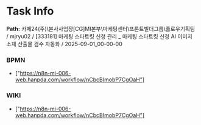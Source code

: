 # Task Info

**Path:** 카페24(주)\본사사업장\[CG]MI본부\마케팅센터\프론트빌더그룹\플로우기획팀 / mjryu02 / [333181] 마케팅 스타트킷 신청 관리 _ 마케팅 스타트킷 신청 AI 이미지 소재 산출물 검수 자동화 / 2025-09-01_00-00-00

### BPMN
- ["https://n8n-mi-006-web.hanpda.com/workflow/nCbcBImobP7CgOaH"]

### WIKI
- ["https://n8n-mi-006-web.hanpda.com/workflow/nCbcBImobP7CgOaH"]

